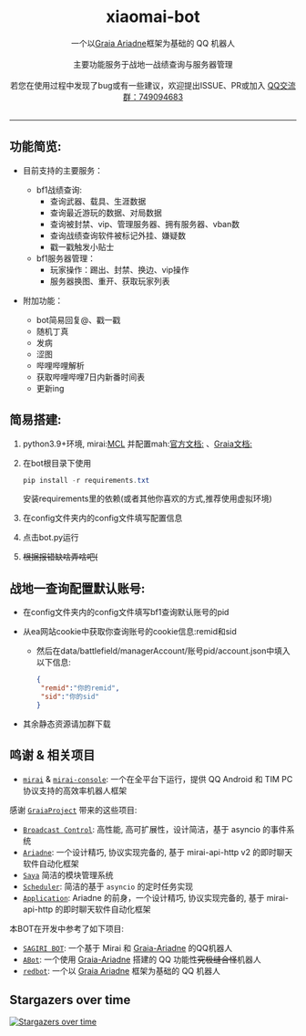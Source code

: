 <div align="center">

<h1>xiaomai-bot</h1>
<img src="https://img.shields.io/badge/python-3.8+-blue.svg" alt=""/>

<div>一个以<a href="https://github.com/GraiaProject/Ariadne">Graia Ariadne</a>框架为基础的 QQ 机器人</div>
<br>

<div>主要功能服务于战地一战绩查询与服务器管理</div>
<br>

<div>若您在使用过程中发现了bug或有一些建议，欢迎提出ISSUE、PR或加入 <a href="https://jq.qq.com/?_wv=1027&k=1YEq9zks">QQ交流群：749094683</a> </div>
<br>
</div>

----
## 功能简览:
- 目前支持的主要服务：
    - bf1战绩查询:
      - 查询武器、载具、生涯数据
      - 查询最近游玩的数据、对局数据
      - 查询被封禁、vip、管理服务器、拥有服务器、vban数
      - 查询战绩查询软件被标记外挂、嫌疑数
      - 戳一戳触发小贴士
    - bf1服务器管理：
      - 玩家操作：踢出、封禁、换边、vip操作
      - 服务器换图、重开、获取玩家列表

- 附加功能：
  - bot简易回复@、戳一戳
  - 随机丁真
  - 发病
  - 涩图
  - 哔哩哔哩解析
  - 获取哔哩哔哩7日内新番时间表
  - 更新ing   
    
## 简易搭建:

1. python3.9+环境, mirai:[MCL](https://docs.mirai.mamoe.net/ConsoleTerminal.html) 并配置mah:[官方文档:](https://docs.mirai.mamoe.net/mirai-api-http/) 、[Graia文档:](https://graia.cn/ariadne/appendix/mah-install/)

2. 在bot根目录下使用
   ``` powershell
   pip install -r requirements.txt
   ```
   安装requirements里的依赖(或者其他你喜欢的方式,推荐使用虚拟环境)
3. 在config文件夹内的config文件填写配置信息
4. 点击bot.py运行
5. ~~根据报错缺啥弄啥吧(~~


## 战地一查询配置默认账号:

- 在config文件夹内的config文件填写bf1查询默认账号的pid
- 从ea网站cookie中获取你查询账号的cookie信息:remid和sid
  
   - 然后在data/battlefield/managerAccount/账号pid/account.json中填入以下信息:
      ```json
      {
       "remid":"你的remid",
       "sid":"你的sid"
      }
      ```
   
- 其余静态资源请加群下载


## 鸣谢 & 相关项目
- [`mirai`](https://github.com/mamoe/mirai) & [`mirai-console`](https://github.com/mamoe/mirai-console): 一个在全平台下运行，提供 QQ Android 和 TIM PC 协议支持的高效率机器人框架


感谢 [`GraiaProject`](https://github.com/GraiaProject) 带来的这些项目:

- [`Broadcast Control`](https://github.com/GraiaProject/BroadcastControl): 高性能, 高可扩展性，设计简洁，基于 asyncio 的事件系统
- [`Ariadne`](https://github.com/GraiaProject/Ariadne): 一个设计精巧, 协议实现完备的, 基于 mirai-api-http v2 的即时聊天软件自动化框架
- [`Saya`](https://github.com/GraiaProject/Saya) 简洁的模块管理系统
- [`Scheduler`](https://github.com/GraiaProject/Scheduler): 简洁的基于 `asyncio` 的定时任务实现
- [`Application`](https://github.com/GraiaProject/Application): Ariadne 的前身，一个设计精巧, 协议实现完备的, 基于 mirai-api-http 的即时聊天软件自动化框架

本BOT在开发中参考了如下项目:
- [`SAGIRI BOT`](https://github.com/SAGIRI-kawaii/sagiri-bot): 一个基于 Mirai 和 [Graia-Ariadne](https://github.com/GraiaProject/Ariadne) 的QQ机器人
- [`ABot`](https://github.com/djkcyl/ABot-Graia/): 一个使用 [Graia-Ariadne](https://github.com/GraiaProject/Ariadne) 搭建的 QQ 功能性~~究极缝合怪~~机器人
- [`redbot`](https://github.com/Redlnn/redbot): 一个以 [Graia Ariadne](https://github.com/GraiaProject/Ariadne) 框架为基础的 QQ 机器人

## Stargazers over time

[![Stargazers over time](https://starchart.cc/g1331/xiaomai-bot.svg)](https://starchart.cc/g1331/xiaomai-bot)
